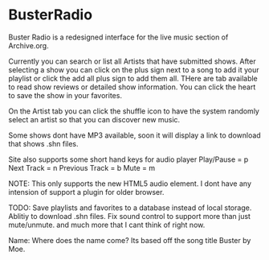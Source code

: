 BusterRadio
===========

Buster Radio is a redesigned interface for the live music section of Archive.org.  

Currently you can search or list all Artists that have submitted shows. After selecting a show you can click on the plus sign next to a song to add it your playlist or click the add all plus sign to add them all.  THere are tab available to read show reviews or detailed show information.  You can click the heart to save the show in your favorites.  

On the Artist tab you can click the shuffle icon to have the system randomly select an artist so that you can discover new music.  

Some shows dont have MP3 available, soon it will display a link to download that shows .shn files.  

Site also supports some short hand keys for audio player
Play/Pause = p
Next Track = n
Previous Track = b
Mute = m


NOTE:
This only supports the new HTML5 audio element.  I dont have any intension of support a plugin for older browser.  


TODO:
Save playlists and favorites to a database instead of local storage.
Ablitiy to download .shn files.
Fix sound control to support more than just mute/unmute.
and much more that I cant think of right now.  


Name:
Where does the name come?  Its based off the song title Buster by Moe.   
